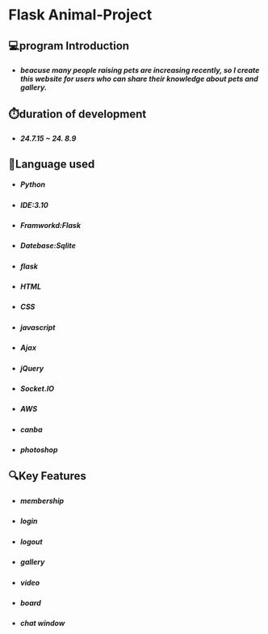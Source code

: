 **Flask Animal-Project**
=====================================================================================
💻program Introduction
--------------------------------------------------------------------------------------
* ##### beacuse many people raising pets are increasing recently, so I create this website for users who can share their knowledge about pets and gallery.

⏱️duration of development
--------------------------------------------------------------------------------------
* ##### 24.7.15 ~ 24. 8.9


📌Language used
--------------------------------------------------------------------------------------
* ##### Python
* ##### IDE:3.10
* ##### Framworkd:Flask
* ##### Datebase:Sqlite
* ##### flask
* ##### HTML
* ##### CSS
* ##### javascript
* ##### Ajax
* ##### jQuery
* ##### Socket.IO
* ##### AWS
* ##### canba
* ##### photoshop


🔍Key Features
--------------------------------------------------------------------------------------
* ##### membership
* ##### login
* ##### logout
* ##### gallery
* ##### video
* ##### board
* ##### chat window

